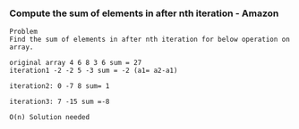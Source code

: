 ### Compute the sum of elements in after nth iteration - Amazon
```
Problem
Find the sum of elements in after nth iteration for below operation on array. 

original array 4 6 8 3 6 sum = 27 
iteration1 -2 -2 5 -3 sum = -2 (a1= a2-a1) 

iteration2: 0 -7 8 sum= 1 

iteration3: 7 -15 sum =-8 

O(n) Solution needed
```
